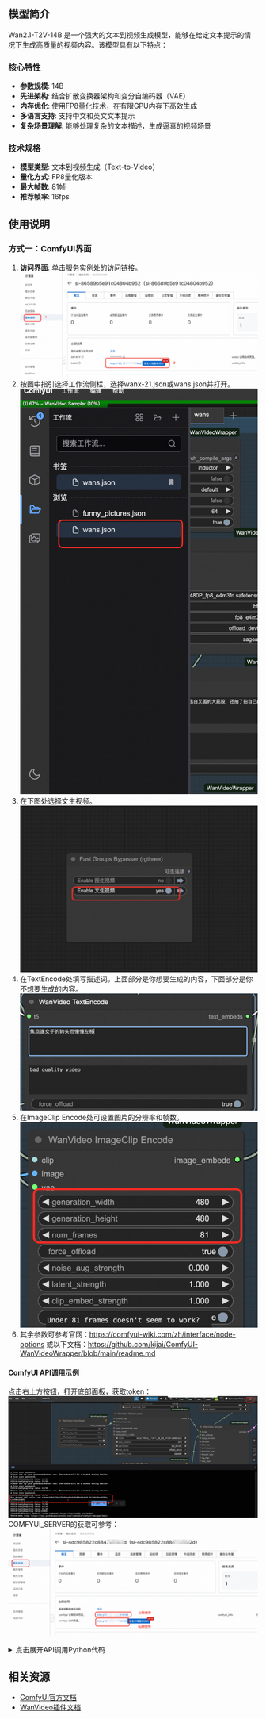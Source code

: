 ## 模型简介

Wan2.1-T2V-14B 是一个强大的文本到视频生成模型，能够在给定文本提示的情况下生成高质量的视频内容。该模型具有以下特点：

### 核心特性
- **参数规模**: 14B
- **先进架构**: 结合扩散变换器架构和变分自编码器（VAE）
- **内存优化**: 使用FP8量化技术，在有限GPU内存下高效生成
- **多语言支持**: 支持中文和英文文本提示
- **复杂场景理解**: 能够处理复杂的文本描述，生成逼真的视频场景

### 技术规格
- **模型类型**: 文本到视频生成（Text-to-Video）
- **量化方式**: FP8量化版本
- **最大帧数**: 81帧
- **推荐帧率**: 16fps

## 使用说明

### 方式一：ComfyUI界面

1. **访问界面**: 单击服务实例处的访问链接。![img3.png](img3.png)
2. 按图中指引选择工作流侧栏，选择wanx-21.json或wans.json并打开。![img.png](img/app2.png)
2. 在下图处选择文生视频。![img.png](img.png)
3. 在TextEncode处填写描述词。上面部分是你想要生成的内容，下面部分是你不想要生成的内容。![img.png](img/prompt.png)
4. 在ImageClip Encode处可设置图片的分辨率和帧数。![img.png](img/definition.png)
5. 其余参数可参考官网：https://comfyui-wiki.com/zh/interface/node-options  或以下文档：https://github.com/kijai/ComfyUI-WanVideoWrapper/blob/main/readme.md

#### ComfyUI API调用示例
点击右上方按钮，打开底部面板，获取token：![img_1.png](img_1.png)
COMFYUI_SERVER的获取可参考：![img_2.png](img_2.png)
<details>
<summary>点击展开API调用Python代码</summary>


```python
import requests, json, uuid, time, random

# 配置参数
COMFYUI_SERVER, COMFYUI_TOKEN = "输入您的服务器地址", "输入您的token"
T5_MODEL, VIDEO_MODEL, VAE_MODEL = "wan2.1/umt5-xxl-enc-bf16.safetensors", "Wan2_1-T2V-14B_fp8_e4m3fn.safetensors", "wan2.1/Wan2_1_VAE_bf16.safetensors"

class ComfyUIClient:
    def __init__(self, server=COMFYUI_SERVER, token=COMFYUI_TOKEN):
        self.base_url, self.token, self.client_id = f"http://{server}", token, str(uuid.uuid4())
        self.headers = {"Content-Type": "application/json", **({"Authorization": f"Bearer {token}"} if token else {})}

    def generate(self, prompt, neg_prompt="", steps=15, cfg=6, width=832, height=480, frames=81):
        workflow = {
            "1": {"inputs": {"model_name": T5_MODEL, "precision": "bf16"}, "class_type": "LoadWanVideoT5TextEncoder"},
            "2": {"inputs": {"positive_prompt": prompt, "negative_prompt": neg_prompt, "force_offload": True, "t5": ["1", 0]}, "class_type": "WanVideoTextEncode"},
            "3": {"inputs": {"model": VIDEO_MODEL, "base_precision": "bf16", "quantization": "fp8_e4m3fn", "load_device": "offload_device"}, "class_type": "WanVideoModelLoader"},
            "4": {"inputs": {"width": width, "height": height, "num_frames": frames}, "class_type": "WanVideoEmptyEmbeds"},
            "5": {"inputs": {"model_name": VAE_MODEL, "precision": "bf16"}, "class_type": "WanVideoVAELoader"},
            "6": {"inputs": {"steps": steps, "cfg": cfg, "shift": 5, "seed": random.randint(1, 1000000), "force_offload": True, "scheduler": "dpm++", "riflex_freq_index": 0, "model": ["3", 0], "text_embeds": ["2", 0], "image_embeds": ["4", 0]}, "class_type": "WanVideoSampler"},
            "7": {"inputs": {"enable_vae_tiling": True, "tile_x": 272, "tile_y": 272, "tile_stride_x": 144, "tile_stride_y": 128, "vae": ["5", 0], "samples": ["6", 0]}, "class_type": "WanVideoDecode"},
            "8": {"inputs": {"frame_rate": 16, "loop_count": 0, "filename_prefix": "generated_video", "format": "video/h264-mp4", "save_output": True, "pingpong": False, "images": ["7", 0]}, "class_type": "VHS_VideoCombine"}
        }
        response = requests.post(f"{self.base_url}/prompt", headers=self.headers, json={"prompt": workflow, "client_id": self.client_id})
        print(f"API Response: {response.text}")
        result = response.json()
        if "prompt_id" not in result: raise Exception(f"No prompt_id in response: {result}")
        return result["prompt_id"]

    def get_status(self, task_id):
        queue_data = requests.get(f"{self.base_url}/queue", headers=self.headers).json()
        if any(item[1] == task_id for item in queue_data.get("queue_running", [])): return "processing"
        if any(item[1] == task_id for item in queue_data.get("queue_pending", [])): return "pending"
        history_response = requests.get(f"{self.base_url}/history/{task_id}", headers=self.headers)
        return "completed" if history_response.status_code == 200 and task_id in history_response.json() else "processing"

    def download_video(self, task_id, output_path="generated_video.mp4"):
        response = requests.get(f"{self.base_url}/history/{task_id}", headers=self.headers)
        history = response.json()
        if task_id in history:
            for output in history[task_id]['outputs'].values():
                if 'gifs' in output:
                    filename = output['gifs'][0]['filename']
                    video_response = requests.get(f"{self.base_url}/view?filename={filename}", headers=self.headers)
                    with open(output_path, "wb") as f: f.write(video_response.content)
                    return output_path
        return None

def main():
    client = ComfyUIClient()
    try:
        task_id = client.generate("A beautiful anime girl with long black hair dancing gracefully", "low quality, blurry, distorted", 15, 6, 832, 480, 81)
        print(f"Task ID: {task_id}")
        while True:
            status = client.get_status(task_id)
            print(f"Current status: {status}")
            if status == "completed": print("Video ready!"); break
            elif status == "failed": print("Generation failed!"); exit(1)
            time.sleep(10)
        output_file = client.download_video(task_id, "generated_video.mp4")
        print("Video downloaded successfully!" if output_file else "Failed to download video")
        if output_file: print(f"Saved as: {output_file}")
    except Exception as e: print(f"Error: {e}")

if __name__ == "__main__": main()
```
</details>

## 相关资源

- [ComfyUI官方文档](https://comfyui-wiki.com/zh/interface/node-options)
- [WanVideo插件文档](https://github.com/kijai/ComfyUI-WanVideoWrapper/blob/main/readme.md)